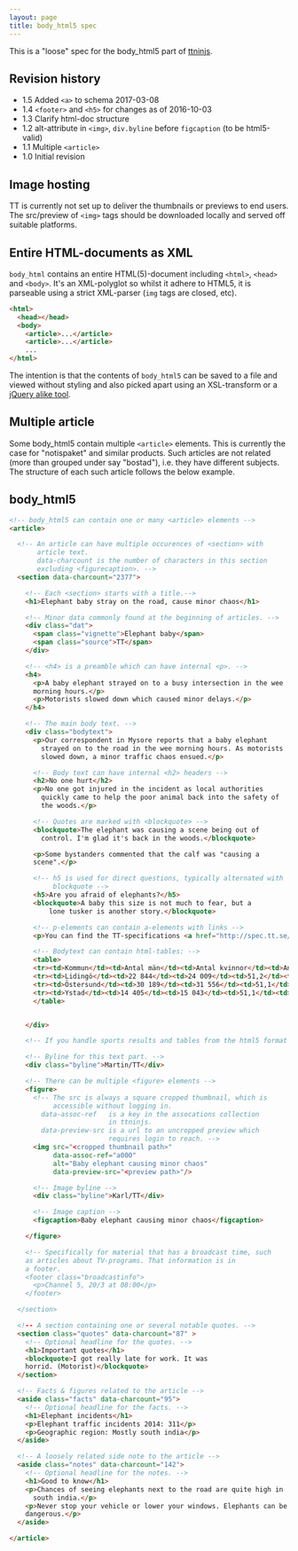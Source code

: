 ```yaml
---
layout: page
title: body_html5 spec
---
```


This is a "loose" spec for the body_html5 part of [ttninjs][ttninjs].

Revision history
----------------

* 1.5 Added `<a>` to schema 2017-03-08
* 1.4 `<footer>` and `<h5>` for changes as of 2016-10-03
* 1.3 Clarify html-doc structure
* 1.2 alt-attribute in `<img>`, `div.byline` before `figcaption` (to be html5-valid)
* 1.1 Multiple `<article>`
* 1.0 Initial revision

Image hosting
-------------

TT is currently not set up to deliver the thumbnails or previews to
end users. The src/preview of `<img>` tags should be downloaded
locally and served off suitable platforms.

Entire HTML-documents as XML
----------------------------

`body_html` contains an entire HTML(5)-document including
`<html>`, `<head>` and `<body>`. It's an XML-polyglot so
whilst it adhere to HTML5, it is parseable using a strict
XML-parser (`img` tags are closed, etc).

```html
<html>
  <head></head>
  <body>
    <article>...</article>
    <article>...</article>
    ...
</html>
```

The intention is that the contents of `body_html5` can be
saved to a file and viewed without styling and also picked
apart using an XSL-transform or a
[jQuery alike tool](https://github.com/algesten/zu).

Multiple article
----------------

Some body_html5 contain multiple `<article>` elements. This is
currently the case for "notispaket" and similar products. Such
articles are not related (more than grouped under say "bostad"),
i.e. they have different subjects. The structure of each such article
follows the below example.

body_html5
----------

```html
<!-- body_html5 can contain one or many <article> elements -->
<article>

  <!-- An article can have multiple occurences of <section> with
       article text.
       data-charcount is the number of characters in this section
       excluding <figurecaption>. -->
  <section data-charcount="2377">

    <!-- Each <section> starts with a title.-->
    <h1>Elephant baby stray on the road, cause minor chaos</h1>

    <!-- Minor data commonly found at the beginning of articles. -->
    <div class="dat">
      <span class="vignette">Elephant baby</span>
      <span class="source">TT</span>
    </div>

    <!-- <h4> is a preamble which can have internal <p>. -->
    <h4>
      <p>A baby elephant strayed on to a busy intersection in the wee
      morning hours.</p>
      <p>Motorists slowed down which caused minor delays.</p>
    </h4>

    <!-- The main body text. -->
    <div class="bodytext">
      <p>Our correspondent in Mysore reports that a baby elephant
        strayed on to the road in the wee morning hours. As motorists
        slowed down, a minor traffic chaos ensued.</p>

      <!-- Body text can have internal <h2> headers -->
      <h2>No one hurt</h2>
      <p>No one got injured in the incident as local authorities
        quickly came to help the poor animal back into the safety of
        the woods.</p>

      <!-- Quotes are marked with <blockquote> -->
      <blockquote>The elephant was causing a scene being out of
        control. I'm glad it's back in the woods.</blockquote>

      <p>Some bystanders commented that the calf was "causing a
      scene".</p>

      <!-- h5 is used for direct questions, typically alternated with
           blockquote -->
      <h5>Are you afraid of elephants?</h5>
      <blockquote>A baby this size is not much to fear, but a
          lone tusker is another story.</blockquote>

      <!-- p-elements can contain a-elements with links -->
      <p>You can find the TT-specifications <a href="http://spec.tt.se/">here.</a></p>

      <!-- Bodytext can contain html-tables: -->
      <table>
      <tr><td>Kommun</td><td>Antal män</td><td>Antal kvinnor</td><td>Andel kvinnor (procent)</td><td>Andel män (procent)</td></tr>
      <tr><td>Lidingö</td><td>22 844</td><td>24 009</td><td>51,2</td><td>48,8</td></tr>
      <tr><td>Östersund</td><td>30 189</td><td>31 556</td><td>51,1</td><td>48,9</td></tr>
      <tr><td>Ystad</td><td>14 405</td><td>15 043</td><td>51,1</td><td>48,9</td></tr>
      </table>


    </div>

    <!-- If you handle sports results and tables from the html5 format please note that they have another body-structure than the pure text format. See the html5 schema for details. -->

    <!-- Byline for this text part. -->
    <div class="byline">Martin/TT</div>

    <!-- There can be multiple <figure> elements -->
    <figure>
      <!-- The src is always a square cropped thumbnail, which is
           accessible without logging in.
        data-assoc-ref   is a key in the assocations collection
                         in ttninjs.
        data-preview-src is a url to an uncropped preview which
                         requires login to reach. -->
      <img src="<cropped thumbnail path>"
           data-assoc-ref="a000"
           alt="Baby elephant causing minor chaos"
           data-preview-src="<preview path>"/>

      <!-- Image byline -->
      <div class="byline">Karl/TT</div>

      <!-- Image caption -->
      <figcaption>Baby elephant causing minor chaos</figcaption>

    </figure>

    <!-- Specifically for material that has a broadcast time, such
    as articles about TV-programs. That information is in
    a footer.
    <footer class="broadcastinfo">
      <p>Channel 5, 20/3 at 08:00</p>
    </footer>

  </section>

  <!-- A section containing one or several notable quotes. -->
  <section class="quotes" data-charcount="87" >
    <!-- Optional headline for the quotes. -->
    <h1>Important quotes</h1>
    <blockquote>I got really late for work. It was
    horrid. (Motorist)</blockquote>
  </section>

  <!-- Facts & figures related to the article -->
  <aside class="facts" data-charcount="95">
    <!-- Optional headline for the facts. -->
    <h1>Elephant incidents</h1>
    <p>Elephant traffic incidents 2014: 311</p>
    <p>Geographic region: Mostly south india</p>
  </aside>

  <!-- A loosely related side note to the article -->
  <aside class="notes" data-charcount="142">
    <!-- Optional headline for the notes. -->
    <h1>Good to know</h1>
    <p>Chances of seeing elephants next to the road are quite high in
      south india.</p>
    <p>Never stop your vehicle or lower your windows. Elephants can be
    dangerous.</p>
  </aside>

</article>
```

[ttninjs]: https://raw.githubusercontent.com/ttab/ttspec/master/ttninjs-schema_1.0.json

